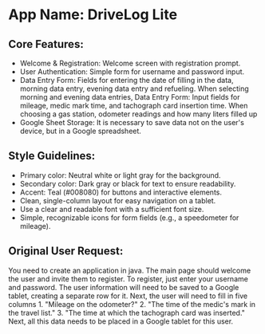 # **App Name**: DriveLog Lite

## Core Features:

- Welcome & Registration: Welcome screen with registration prompt.
- User Authentication: Simple form for username and password input.
- Data Entry Form: Fields for entering the date of filling in the data, morning data entry, evening data entry and refueling. When selecting morning and evening data entries, Data Entry Form: Input fields for mileage, medic mark time, and tachograph card insertion time. When choosing a gas station, odometer readings and how many liters filled up
- Google Sheet Storage: It is necessary to save data not on the user's device, but in a Google spreadsheet.

## Style Guidelines:

- Primary color: Neutral white or light gray for the background.
- Secondary color: Dark gray or black for text to ensure readability.
- Accent: Teal (#008080) for buttons and interactive elements.
- Clean, single-column layout for easy navigation on a tablet.
- Use a clear and readable font with a sufficient font size.
- Simple, recognizable icons for form fields (e.g., a speedometer for mileage).

## Original User Request:
You need to create an application in java. The main page should welcome the user and invite them to register. To register, just enter your username and password. The user information will need to be saved to a Google tablet, creating a separate row for it. Next, the user will need to fill in five columns 1. "Mileage on the odometer?" 2. "The time of the medic's mark in the travel list." 3. "The time at which the tachograph card was inserted." Next, all this data needs to be placed in a Google tablet for this user.
  